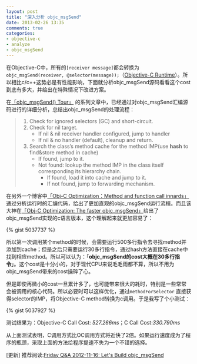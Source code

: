 ```yaml
---
layout: post
title: "深入分析 objc_msgSend"
date: 2013-02-26 13:35
comments: true
categories: 
- objective-c
- analyze 
- objc_msgSend
---
```


在Objective-C中，所有的`[receiver message]`都会转换为`objc_msgSend(receiver, @selector(message));`（[Objective-C Runtime](https://developer.apple.com/library/mac/#documentation/Cocoa/Conceptual/ObjCRuntimeGuide/Articles/ocrtHowMessagingWorks.html)）。所以相比c/c++这势必是有性能影响，下面就分析objc_msgSend源码看看这个cost到底有多大，并给出在特殊情况下改进方案。

<!-- More -->

在[「objc_msgSend() Tour」](http://www.friday.com/bbum/2009/12/18/objc_msgsend-part-1-the-road-map/) 的系列文章中，已经通过对objc_msgSend汇编源码进行的详细分析，总结出objc_msgSend的处理流程：

>1. Check for ignored selectors (GC) and short-circuit.
>2. Check for nil target.
>		* If nil & nil receiver handler configured, jump to handler
>		* If nil & no handler (default), cleanup and return.
>3. Search the class’s method cache for the method IMP(use **hash** to find&store method in cache)
>		* If found, jump to it.
>		* Not found: lookup the method IMP in the class itself corresponding its hierarchy chain.
>			* If found, load it into cache and  jump to it.
>			* If not found, jump to forwarding mechanism.

在另外一个博客中[「Obj-C Optimization：Method and function call innards」](http://www.mulle-kybernetik.com/artikel/Optimization/opti-3.html)通过分析运行时的汇编代码，给出了更加直观的objc_msgSend运行流程。而且该大神在[「Obj-C Optimization: The faster objc_msgSend」](http://www.mulle-kybernetik.com/artikel/Optimization/opti-9.html)给出了objc_msgSend实现的c语言版本，这个理解起来就更加容易了：

{% gist 5037737 %}

所以第一次调用某个method的时候，会需要运行500多行指令去寻找method并添加到cache；但是之后只需要运行30多行指令，通过hash方法直接在cache中找到相应method。所以可以认为：「**objc_msgSend的cost大概在30多行指令**」。这个cost是十分小的，对于现代CPU来说毛毛雨都不算，所以不用为objc_msgSend带来的cost操碎了心。

但是即使再微小的cost一旦累计多了，也可能带来很大的耗时，特别是一些常常会被调用的核心代码。所以必要时可以这样优化，通过`methodForSelector` 直接获得selector的IMP，将Objective-C method转换为c调用。于是我写了个小测试：

{% gist 5037927 %}

测试结果为：Objective-C Call Cost: *527.266ms*；C Call Cost:*330.790ms*

从上面测试表明，C调用方式比OC调用方式将近快了2倍。如果运行速度成为了程序的瓶颈，采取上面的方法给程序提速不失为一个不错的选择。

[更新]
推荐阅读:[Friday Q&A 2012-11-16: Let's Build objc_msgSend](http://www.mikeash.com/pyblog/friday-qa-2012-11-16-lets-build-objc_msgsend.html)